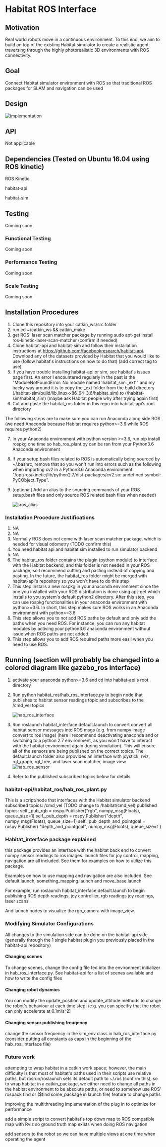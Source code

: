 # Habitat ROS Interface

## Motivation
Real world robots move in a continuous environment. To this end, we aim to build on top of the existing Habitat simulator to create a realistic agent traversing through the highly photorealistic 3D environments with ROS connectivity.

## Goal

Connect Habitat simulator environment with ROS so that traditional ROS packages for SLAM and navigation can be used

## Design

![implementation](images/implementation.png)

## API

Not applicable

## Dependencies (Tested on Ubuntu 16.04 using ROS kinetic)
ROS Kinetic

habitat-api

habitat-sim

## Testing

Coming soon

### Functional Testing

Coming soon

### Performance Testing

Coming soon

### Scale Testing

Coming soon

## Installation Procedures

1. Clone this repository into your catkin_ws/src folder
2. run cd ~/catkin_ws && catkin_make
3. get ROS' laser scan matcher package by running sudo apt-get install ros-kinetic-laser-scan-matcher (confirm if needed)
4. Clone habitat-api and habitat-sim and follow their installation instructions at https://github.com/facebookresearch/habitat-api. Download any of the datasets provided by Habitat that you would like to use (follow habitat's instructions on how to do that) (add correct tag to use)
5. If you have trouble installing habitat-api or sim, see habitat's issues page first. An error I encountered regularly in the past is the "ModuleNotFoundError: No module named 'habitat_sim._ext'" and my hacky way around it is to copy the _ext folder from the build directory (/habitat-sim/build/lib.linux-x86_64-3.6/habitat_sim) to (/habitat-sim/habitat_sim) (maybe ask Habitat people why after trying again first)
6. Cut and paste the habitat_ros folder in this repo into habitat-api's root directory

The following steps are to make sure you can run Anaconda along side ROS (we need Anaconda because Habitat requires python>=3.6 while ROS requires python2)

7. In your Anaconda environment with python version >=3.6, run pip install rospkg one time so hab_ros_plant.py can be ran from your Python3.6 Anaconda environment
8. If your setup.bash files related to ROS is automatically being sourced by ~/.bashrc, remove that so you won't run into errors such as the following when importing cv2 in a Python3.6 Anaconda environment: "/opt/ros/kinetic/lib/python2.7/dist-packages/cv2.so: undefined symbol: PyCObject_Type". 
9. [optional] Add an alias to the sourcing commands of your ROS setup.bash files and only source ROS related bash files when needed) 

    ![sros_alias](images/sros_alias.png)

### Installation Procedure Justifications
1. NA
2. NA
3. Normally ROS does not come with laser scan matcher package, which is needed for visual odometry (TODO confirm this)
4. You need habitat api and habitat sim installed to run simulator backend
5. NA
6. The habitat_ros folder contains the plugin (python module) to interface with the Habitat backend, and this folder is not needed in your ROS package, so I recommend cutting and pasting instead of copying and pasting. In the future, the habitat_ros folder might be merged with habitat-api's repository so you won't have to do this step
7. This step installs a new rospkg in your anaconda environment since the one you installed with your ROS distribution is done using apt-get which installs to you system's default python2 directory. After this step, you can use rospkg functionalities in your anaconda environment with python>=3.6. In short, this step makes sure ROS works in an Anaconda environment with python>=3.6
8. This step allows you to not add ROS paths by default and only add the paths when you need ROS. For instance, you can run any habitat modules by activing your python3.6 anaconda environment without issue when ROS paths are not added.
9. This step allows you to add ROS required paths more easil when you need to use ROS. 

## Running (section will probably be changed into a colored diagram like gazebo_ros interface)
1. activate your anaconda python>=3.6 and cd into habitat-api's root directory

2. Run python habitat_ros/hab_ros_interface.py to begin node that publishes to habitat sensor readings topic and subscribes to the /cmd_vel topics

    ![hab_ros_interface](images/hab_ros_interface.png)

3. Run roslaunch habitat_interface default.launch to convert convert all habitat sensor messages into ROS msgs (e.g. from numpy image convert to ros image) (here I recommend deactivating anaconda and or switching to a python 2.7 environment, as you won't have to interact with the habitat environment again during simulation). This will ensure all of the sensors are being published on the correct topics. The default.launch folder also prpovides an interface with joystick, rviz, rqt_graph, rqt_tree, and laser scan matcher, image view
    ![hab_ros_sensor](images/hab2ros_sensor.png)

4. Refer to the published subscribed topics below for details 

### habitat-api/habitat_ros/hab_ros_plant.py

This is a script/node that interfaces with the Habitat simulator backend
subscribed topics: /cmd_vel (TODO change to /habitat/cmd_vel)
published topics: 
        self._pub_rgb = rospy.Publisher("rgb", numpy_msg(Floats), queue_size=1)
        self._pub_depth = rospy.Publisher("depth", numpy_msg(Floats), queue_size=1)
        self._pub_depth_and_pointgoal = rospy.Publisher(
            "depth_and_pointgoal", numpy_msg(Floats), queue_size=1
        )

### Habitat_interface package explained
    
this package provides an interface with the habitat back end to convert numpy sensor readings to ros images. launch files for joy control, mapping, navigation are all included. See them for examples on how to utilize this package.

Examples on how to use mapping and navigation are also included. See default.launch, something_mapping.launch and move_base.launch

For example, run roslaunch habitat_interface default.launch to begin publishing ROS depth readings, joy controlller, rgb readings joy readings, laser scans

And launch nodes to visualize the rgb_camera with image_view.

### Modifying Simulator Configurations

All changes to the simulation side can be done on the habitat-api side (generally through the 1 single habitat plugin you previously placed in the habitat-api repository) 

#### Changing scenes

To change scenes, change the config file fed into the environment initializer in hab_ros_interface.py. See habitat-api for a list of scenes available and how to write the config files

#### Changing robot dynamics

You can modify the update_position and update_attitude methods to change the robot's behaviour at each time step. (e.g. you can specifiy that the robot can only accelerate at 0.1m/s^2)
#### Changing sensor publishing freuqency
change the sensor frequency in the sim_env class in hab_ros_interface.py (consider putting all constants as caps in the beginning of the hab_ros_interface file)

### Future work
attempting to wrap habitat in a catkin work space; however, the main difficulty is that most of habitat's paths used in their scripts use relative paths, but rosrun/roslaunch sets its default path to ~/.ros (confirm this), so to wrap habitat in a catkin_package, we either need to change all paths in the habitat environment to be absolute paths, or need to somehow use ROS' rospack find or ($find some_package in launch file) feature to change paths

improving the multithreading implementation of the plug in to optimize for performance

add a simple script to convert habitat's top down map to ROS compatible map with Rviz so ground truth map exists when doing ROS navigation

add sensors to the robot so we can have multiple views at one time when operating the agent





